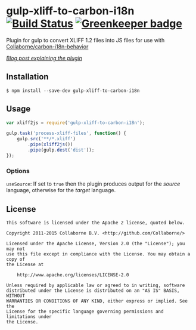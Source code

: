 # gulp-xliff-to-carbon-i18n [![Build Status](https://travis-ci.org/Collaborne/gulp-xliff-to-carbon-i18n.svg?branch=master)](https://travis-ci.org/Collaborne/gulp-xliff-to-carbon-i18n) [![Greenkeeper badge](https://badges.greenkeeper.io/Collaborne/gulp-xliff-to-carbon-i18n.svg)](https://greenkeeper.io/)

Plugin for gulp to convert XLIFF 1.2 files into JS files for use with [Collaborne/carbon-i18n-behavior](https://github.com/Collaborne/carbon-i18n-behavior)

_[Blog post explaining the plugin](https://medium.com/collaborne-engineering/localize-polymer-applications-with-a-translation-agency-b3291b574c85)_

## Installation

	$ npm install --save-dev gulp-xliff-to-carbon-i18n

## Usage

```js
var xliff2js = require('gulp-xliff-to-carbon-i18n');

gulp.task('process-xliff-files', function() {
    gulp.src('**/*.xliff')
        .pipe(xliff2js())
        .pipe(gulp.dest('dist'));
});
```

### Options

`useSource`: If set to `true` then the plugin produces output for the *source* language, otherwise for the *target* language.

## License

    This software is licensed under the Apache 2 license, quoted below.

    Copyright 2011-2015 Collaborne B.V. <http://github.com/Collaborne/>

    Licensed under the Apache License, Version 2.0 (the "License"); you may not
    use this file except in compliance with the License. You may obtain a copy of
    the License at

        http://www.apache.org/licenses/LICENSE-2.0

    Unless required by applicable law or agreed to in writing, software
    distributed under the License is distributed on an "AS IS" BASIS, WITHOUT
    WARRANTIES OR CONDITIONS OF ANY KIND, either express or implied. See the
    License for the specific language governing permissions and limitations under
    the License.
